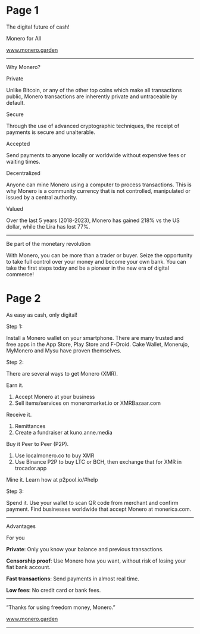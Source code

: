 # Page 1

The digital future of cash!

Monero for All

www.monero.garden

---

Why Monero?

Private

Unlike Bitcoin, or any of the other top coins which make all transactions public, Monero transactions are inherently private and untraceable by default.

Secure

Through the use of advanced cryptographic techniques, the receipt of payments is secure and unalterable.

Accepted

Send payments to anyone locally or worldwide without expensive fees or waiting times.

Decentralized

Anyone can mine Monero using a computer to process transactions. This is why Monero is a community currency that is not controlled, manipulated or issued by a central authority.

Valued

Over the last 5 years (2018-2023), Monero has gained 218% vs the US dollar, while the Lira has lost 77%.

---

Be part of the monetary revolution

With Monero, you can be more than a trader or buyer. Seize the opportunity to take full control over your money and become your own bank. You can take the first steps today and be a pioneer in the new era of digital commerce!

# Page 2

As easy as cash, only digital!

Step 1:

Install a Monero wallet on your smartphone. 
There are many trusted and free apps in the
App Store, Play Store and F-Droid. 
Cake Wallet, Monerujo, MyMonero and 
Mysu have proven themselves.

Step 2: 

There are several ways to get Monero (XMR).

Earn it.
1) Accept Monero at your business
2) Sell items/services on moneromarket.io 
   or XMRBazaar.com

Receive it.
1) Remittances
2) Create a fundraiser at kuno.anne.media
	
Buy it Peer to Peer (P2P).
1) Use localmonero.co to buy XMR
2) Use Binance P2P to buy LTC or BCH, then exchange that for XMR in trocador.app
   
Mine it. Learn how at p2pool.io/#help

Step 3: 

Spend it. Use your wallet to scan QR code from merchant and confirm payment. Find businesses worldwide that accept Monero at monerica.com.

---

Advantages

For you

**Private**: Only you know your balance and previous transactions.

**Censorship proof**: Use Monero how you want, without risk of losing your fiat bank account.

**Fast transactions**: Send payments in almost real time.

**Low fees**: No credit card or bank fees.

---

“Thanks for using freedom money, Monero.”

www.monero.garden

---
